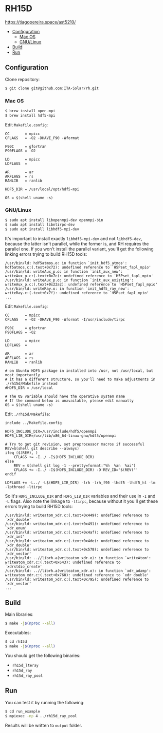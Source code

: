 # RH15D

<https://tiagopereira.space/ast5210/>

<!-- MarkdownTOC -->

- [Configuration](#configuration)
    - [Mac OS](#mac-os)
    - [GNU/Linux](#gnulinux)
- [Build](#build)
- [Run](#run)

<!-- /MarkdownTOC -->

## Configuration

Clone repository:

``` sh
$ git clone git@github.com:ITA-Solar/rh.git
```

### Mac OS

``` sh
$ brew install open-mpi
$ brew install hdf5-mpi
```

Edit `Makefile.config`:

```
CC       = mpicc
CFLAGS   = -O2 -DHAVE_F90 -Wformat

F90C     = gfortran
F90FLAGS = -O2

LD       = mpicc
LDFLAGS  =

AR       = ar
ARFLAGS  = rs
RANLIB   = ranlib

HDF5_DIR = /usr/local/opt/hdf5-mpi

OS = $(shell uname -s)
```

### GNU/Linux

``` sh
$ sudo apt install libopenmpi-dev openmpi-bin
$ sudo apt install libntirpc-dev
$ sudo apt install libhdf5-mpi-dev
```

It's important to install exactly `libhdf5-mpi-dev` and not `libhdf5-dev`, because the latter isn't parallel, while the former is, and RH requires the parallel one. If you won't install the parallel variant, you'll get the following linking errors trying to build RH15D tools:

```
/usr/bin/ld: hdf5atmos.o: in function `init_hdf5_atmos':
hdf5atmos.c:(.text+0x72): undefined reference to `H5Pset_fapl_mpio'
/usr/bin/ld: writeAux_p.o: in function `init_aux_new':
writeAux_p.c:(.text+0x7c): undefined reference to `H5Pset_fapl_mpio'
/usr/bin/ld: writeAux_p.o: in function `init_aux_existing':
writeAux_p.c:(.text+0x22a2): undefined reference to `H5Pset_fapl_mpio'
/usr/bin/ld: writeRay.o: in function `init_hdf5_ray_new':
writeRay.c:(.text+0x7f): undefined reference to `H5Pset_fapl_mpio'
...
```

Edit `Makefile.config`:

```
CC       = mpicc
CFLAGS   = -O2 -DHAVE_F90 -Wformat -I/usr/include/tirpc

F90C     = gfortran
F90FLAGS = -O2

LD       = mpicc
LDFLAGS  =

AR       = ar
ARFLAGS  = rs
RANLIB   = ranlib

# on Ubuntu HDF5 package in installed into /usr, not /usr/local, but most importantly
# it has a different structure, so you'll need to make adjustments in ./rh15d/Makefile instead
#HDF5_DIR = /usr/local

# The OS variable should have the operative system name
# If the command below is unavailable, please edit manually
OS = $(shell uname -s)
```

Edit `./rh15d/Makefile`:

```
include ../Makefile.config

HDF5_INCLUDE_DIR=/usr/include/hdf5/openmpi
HDF5_LIB_DIR=/usr/lib/x86_64-linux-gnu/hdf5/openmpi

# Try to get git revision, set preprocessor macros if successful
REV=$(shell git describe --always)
ifeq ($(REV), )
    CFLAGS += -I../ -I$(HDF5_INCLUDE_DIR)
else
    REV = $(shell git log -1 --pretty=format:"%h  %an  %ai")
    CFLAGS += -I../ -I$(HDF5_INCLUDE_DIR) -D'REV_ID="$(REV)"'
endif

LDFLAGS += -L../ -L$(HDF5_LIB_DIR) -lrh -lrh_f90 -lhdf5 -lhdf5_hl -lm -lpthread -ltirpc
```

So it's `HDF5_INCLUDE_DIR` and `HDF5_LIB_DIR` variables and their use in `-I` and `-L` flags. Also note the linkage to `-ltirpc`, because without it you'll get these errors trying to build RH15D tools:

```
/usr/bin/ld: writeatom_xdr.c:(.text+0x449): undefined reference to `xdr_double'
/usr/bin/ld: writeatom_xdr.c:(.text+0x491): undefined reference to `xdr_enum'
/usr/bin/ld: writeatom_xdr.c:(.text+0x4af): undefined reference to `xdr_int'
/usr/bin/ld: writeatom_xdr.c:(.text+0x4de): undefined reference to `xdr_double'
/usr/bin/ld: writeatom_xdr.c:(.text+0x578): undefined reference to `xdr_vector'
/usr/bin/ld: ..//librh.a(writeatom_xdr.o): in function `writeAtom':
writeatom_xdr.c:(.text+0x643): undefined reference to `xdrstdio_create'
/usr/bin/ld: ..//librh.a(writeatom_xdr.o): in function `xdr_adamp':
writeatom_xdr.c:(.text+0x760): undefined reference to `xdr_double'
/usr/bin/ld: writeatom_xdr.c:(.text+0x795): undefined reference to `xdr_vector'
...
```

## Build

Main libraries:

``` sh
$ make -j$(nproc --all)
```

Executables:

``` sh
$ cd rh15d
$ make -j$(nproc --all)
```

You should get the following binaries:

- `rh15d_lteray`
- `rh15d_ray`
- `rh15d_ray_pool`

## Run

You can test it by running the following:

``` sh
$ cd run_example
$ mpiexec -np 4 ../rh15d_ray_pool
```

Results will be written to `output` folder.
